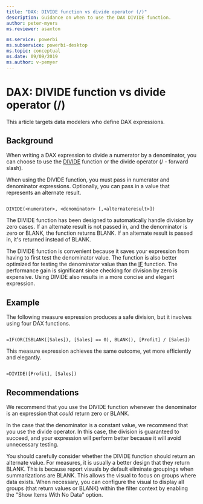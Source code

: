 ```yaml
---
title: "DAX: DIVIDE function vs divide operator (/)"
description: Guidance on when to use the DAX DIVIDE function.
author: peter-myers
ms.reviewer: asaxton

ms.service: powerbi
ms.subservice: powerbi-desktop
ms.topic: conceptual
ms.date: 09/09/2019
ms.author: v-pemyer
---
```


# DAX: DIVIDE function vs divide operator (/)

This article targets data modelers who define DAX expressions.

## Background

When writing a DAX expression to divide a numerator by a denominator, you can choose to use the [DIVIDE](/dax/divide-function-dax) function or the divide operator (/ - forward slash).

When using the DIVIDE function, you must pass in numerator and denominator expressions. Optionally, you can pass in a value that represents an alternate result.

```dax

DIVIDE(<numerator>, <denominator> [,<alternateresult>])

```

The DIVIDE function has been designed to automatically handle division by zero cases. If an alternate result is not passed in, and the denominator is zero or BLANK, the function returns BLANK. If an alternate result is passed in, it's returned instead of BLANK.

The DIVIDE function is convenient because it saves your expression from having to first test the denominator value. The function is also better optimized for testing the denominator value than the [IF](/dax/if-function-dax) function. The performance gain is significant since checking for division by zero is expensive. Using DIVIDE also results in a more concise and elegant expression.

## Example

The following measure expression produces a safe division, but it involves using four DAX functions.

```dax

=IF(OR(ISBLANK([Sales]), [Sales] == 0), BLANK(), [Profit] / [Sales])

```

This measure expression achieves the same outcome, yet more efficiently and elegantly.

```dax

=DIVIDE([Profit], [Sales])

```

## Recommendations

We recommend that you use the DIVIDE function whenever the denominator is an expression that _could_ return zero or BLANK.

In the case that the denominator is a constant value, we recommend that you use the divide operator. In this case, the division is guaranteed to succeed, and your expression will perform better because it will avoid unnecessary testing.

You should carefully consider whether the DIVIDE function should return an alternate value. For measures, it is usually a better design that they return BLANK. This is because report visuals by default eliminate groupings when summarizations are BLANK. This allows the visual to focus on groups where data exists. When necessary, you can configure the visual to display all groups (that return values or BLANK) within the filter context by enabling the "Show Items With No Data" option.

